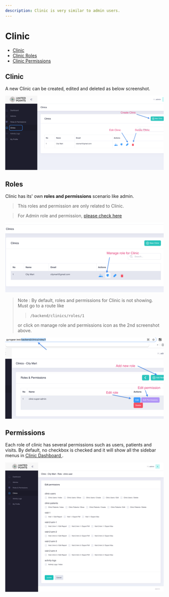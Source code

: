 ```yaml
---
description: Clinic is very similar to admin users.
---
```


# Clinic

* [Clinic](clinic.md#clinic)
* [Clinic Roles](clinic.md#roles)
* [Clinic Permissions](clinic.md#permissions)

## Clinic

A new Clinic can be created, edited and deleted as below screenshot.

![](../.gitbook/assets/clinic-crud.png)

## Roles

Clinic has its' own **roles and permissions** scenario like admin. 

> This roles and permission are only related to Clinic.

> For Admin role and permission, [please check here](clinic.md)

![](../.gitbook/assets/clinic-role-permission.png)

> Note : By default, roles and permissions for Clinic is not showing. Must go to a route like 
>
> > `/backend/clinics/roles/1`
>
>  or click on manage role and permissions icon as the 2nd screenshot above.

![](../.gitbook/assets/clinic-role.png)

## Permissions

Each role of clinic has several permissions such as users, patients and visits. By default, no checkbox is checked and it will show all the sidebar menus in [Clinic Dashboard ](../clinic-dashboard/). 

![](../.gitbook/assets/clinic-role-per.jpg)

